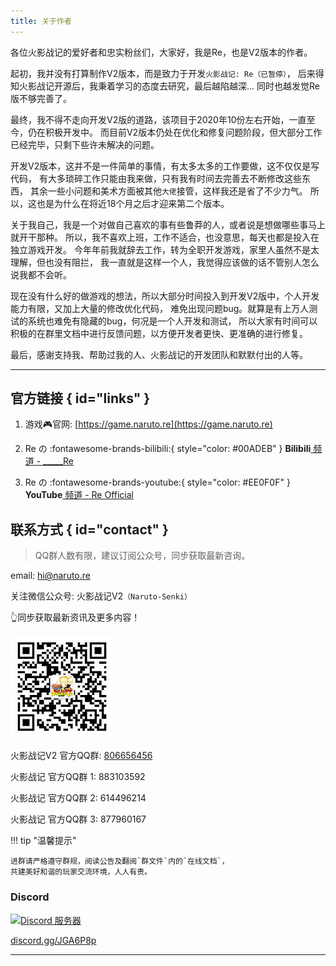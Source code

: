 ```yaml
---
title: 关于作者
---
```


各位火影战记的爱好者和忠实粉丝们，大家好，我是Re，也是V2版本的作者。

起初，我并没有打算制作V2版本，而是致力于开发`火影战记: Re（已暂停）`，
后来得知火影战记开源后，我秉着学习的态度去研究，最后越陷越深... 同时也越发觉Re版不够完善了。

最终，我不得不走向开发V2版的道路，该项目于2020年10份左右开始，一直至今，仍在积极开发中。
而目前V2版本仍处在优化和修复问题阶段，但大部分工作已经完毕，只剩下些许未解决的问题。

开发V2版本，这并不是一件简单的事情，有太多太多的工作要做，这不仅仅是写代码，
有大多琐碎工作只能由我来做，只有我有时间去完善去不断修改这些东西，
其余一些小问题和美术方面被其他`大佬`接管，这样我还是省了不少力气。
所以，这也是为什么在将近18个月之后才迎来第二个版本。

关于我自己，我是一个对做自己喜欢的事有些鲁莽的人，或者说是想做哪些事马上就开干那种。
所以，我不喜欢上班，工作不适合，也没意思，每天也都是投入在独立游戏开发。
今年年前我就辞去工作，转为全职开发游戏，家里人虽然不是太理解，但也没有阻拦，
我一直就是这样一个人，我觉得应该做的话不管别人怎么说我都不会听。

现在没有什么好的做游戏的想法，所以大部分时间投入到开发V2版中，个人开发能力有限，又加上大量的修改优化代码，
难免出现问题bug。就算是有上万人测试的系统也难免有隐藏的bug，何况是一个人开发和测试，
所以大家有时间可以积极的在群里文档中进行反馈问题，以方便开发者更快、更准确的进行修复。

最后，感谢支持我、帮助过我的人、火影战记的开发团队和默默付出的人等。

---

## 官方链接 { id="links" }

1. 游戏:video_game:官网: [https://game.naruto.re](https://game.naruto.re)

2. Re の  :fontawesome-brands-bilibili:{ style="color: #00ADEB" }
__Bilibili__[ 频道 - _____Re](https://space.bilibili.com/122989580)

3. Re の :fontawesome-brands-youtube:{ style="color: #EE0F0F" }
__YouTube__[ 频道 - Re Official](https://www.youtube.com/channel/UCL9gDeedGZdf3hjRd-Zr7cg)

## 联系方式 { id="contact" }

> QQ群人数有限，建议订阅公众号，同步获取最新咨询。

email: hi@naruto.re

关注微信公众号: 火影战记V2`（Naruto-Senki）`

:point_up_2:同步获取最新资讯及更多内容！

![wx](../assets/img/wx.jpg)

火影战记V2 官方QQ群: [806656456](https://jq.qq.com/?_wv=1027&k=8XMaykQb)

火影战记 官方QQ群 1: 883103592

火影战记 官方QQ群 2: 614496214

火影战记 官方QQ群 3: 877960167

!!! tip "温馨提示"

    进群请严格遵守群规，阅读公告及翻阅`群文件`内的`在线文档`，
    共建美好和谐的玩家交流环境，人人有责。

### Discord

<a href="https://discord.gg/djs"><img src="https://img.shields.io/discord/768961957990367232?color=5865F2&logo=discord&logoColor=white&style=for-the-badge" alt="Discord 服务器" /></a>

[discord.gg/JGA6P8p](https://discord.gg/JGA6P8p)

---

<script src="//cdn.jsdelivr.net/npm/@waline/client"></script>
<div id="waline"></div>
<script>
Waline({
  el: '#waline',
  serverURL: 'https://waline-ivory-three.vercel.app',
  visitor: true,
  emoji: [
    'https://cdn.jsdelivr.net/gh/walinejs/emojis@1.0.0/tw-emoji',
    'https://cdn.jsdelivr.net/gh/walinejs/emojis@1.0.0/bilibili',
    'https://cdn.jsdelivr.net/gh/walinejs/emojis@1.0.0/tieba',
  ],
});
</script>
